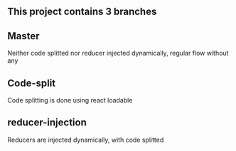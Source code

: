 ## This project contains 3 branches
## Master
Neither code splitted nor reducer injected dynamically, regular flow without any 

## Code-split
Code splitting is done using react loadable

## reducer-injection
Reducers are injected dynamically, with code splitted
